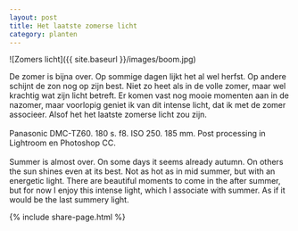 ```yaml
---
layout: post
title: Het laatste zomerse licht
category: planten
---
```


![Zomers licht]({{ site.baseurl }}/images/boom.jpg)

De zomer is bijna over. Op sommige dagen lijkt het al wel herfst. Op andere schijnt de zon nog op zijn best. Niet zo heet als in de volle zomer, maar wel krachtig wat zijn licht betreft. Er komen vast nog mooie momenten aan in de nazomer, maar voorlopig geniet ik van dit intense licht, dat ik met de zomer associeer. Alsof het het laatste zomerse licht zou zijn.
<br><br>
Panasonic DMC-TZ60. 180 s. f8. ISO 250. 185 mm. Post processing in Lightroom en Photoshop CC.
<br><br>
Summer is almost over. On some days it seems already autumn. On others the sun shines even at its best. Not as hot as in mid summer, but with an energetic light. There are beautiful moments to come in the after summer, but for now I enjoy this intense light, which I associate with summer. As if it would be the last summery light.

{% include share-page.html %}
